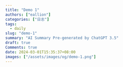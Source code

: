 ```yaml
---
title: "Demo 1"
authors: ["eallion"]
categories: ["日志"]
tags: 
  - daily
slug: "demo-1"
summary: "AI Summary Pre-generated by ChatGPT 3.5"
draft: true
Comments: true
date: 2024-03-01T15:35:37+08:00
images: ["/assets/images/og/demo-1.png"]
---
```

